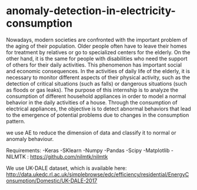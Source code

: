 # anomaly-detection-in-electricity-consumption

Nowadays, modern societies are confronted with the important problem of the aging of their population.
Older people often have to leave their homes for treatment by relatives or go to specialized centers for the elderly.
On the other hand, it is the same for people with disabilities who need the support of others for their daily activities.
This phenomenon has important social and economic consequences. In the activities of daily life of the elderly,
it is necessary to monitor different aspects of their physical activity, such as the detection of critical situations
(such as falls) or dangerous situations (such as floods or gas leaks). The purpose of this internship is to analyze the
consumption of different household appliances in order to model a normal behavior in the daily activities of a house.
Through the consumption of electrical appliances, the objective is to detect abnormal behaviors that lead to the emergence
of potential problems due to changes in the consumption pattern.

we use AE to reduce the dimension of data and classify it to normal or anomaly behaviour.


Requirements:
  -Keras
  -SKlearn
  -Numpy
  -Pandas
  -Scipy
  -Matplotlib
  -NILMTK : https://github.com/nilmtk/nilmtk



We use UK-DALE dataset, which is available here:
http://data.ukedc.rl.ac.uk/simplebrowse/edc/efficiency/residential/EnergyConsumption/Domestic/UK-DALE-2017

